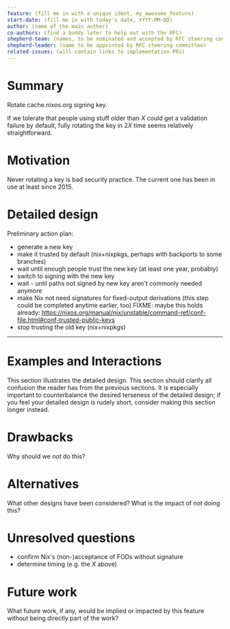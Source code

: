 ```yaml
---
feature: (fill me in with a unique ident, my_awesome_feature)
start-date: (fill me in with today's date, YYYY-MM-DD)
author: (name of the main author)
co-authors: (find a buddy later to help out with the RFC)
shepherd-team: (names, to be nominated and accepted by RFC steering committee)
shepherd-leader: (name to be appointed by RFC steering committee)
related-issues: (will contain links to implementation PRs)
---
```


# Summary
[summary]: #summary

Rotate cache.nixos.org signing key.

If we tolerate that people using stuff older than *X* could get a validation failure by default, fully rotating the key in 2*X* time seems relatively straightforward.

# Motivation
[motivation]: #motivation

Never rotating a key is bad security practice.
The current one has been in use at least since 2015.

# Detailed design
[design]: #detailed-design

Preliminary action plan:
- generate a new key
- make it trusted by default (nix+nixpkgs, perhaps with backports to some branches)
- wait until enough people trust the new key (at least one year, probably)
- switch to signing with the new key
- wait - until paths not signed by new key aren't commonly needed anymore
- make Nix not need signatures for fixed-output derivations
  (this step could be completed anytime earlier, too)
  FIXME: maybe this holds already:
    https://nixos.org/manual/nix/unstable/command-ref/conf-file.html#conf-trusted-public-keys
- stop trusting the old key (nix+nixpkgs)



- - -


# Examples and Interactions
[examples-and-interactions]: #examples-and-interactions

This section illustrates the detailed design. This section should clarify all
confusion the reader has from the previous sections. It is especially important
to counterbalance the desired terseness of the detailed design; if you feel
your detailed design is rudely short, consider making this section longer
instead.

# Drawbacks
[drawbacks]: #drawbacks

Why should we *not* do this?

# Alternatives
[alternatives]: #alternatives

What other designs have been considered? What is the impact of not doing this?

# Unresolved questions
[unresolved]: #unresolved-questions

- confirm Nix's (non-)acceptance of FODs without signature
- determine timing (e.g. the *X* above)

# Future work
[future]: #future-work

What future work, if any, would be implied or impacted by this feature
without being directly part of the work?
